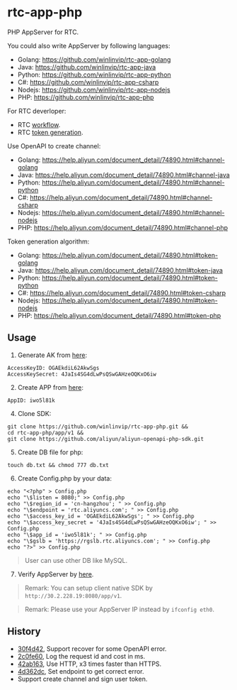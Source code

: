 # rtc-app-php

PHP AppServer for RTC.

You could also write AppServer by following languages:

* Golang: https://github.com/winlinvip/rtc-app-golang
* Java: https://github.com/winlinvip/rtc-app-java
* Python: https://github.com/winlinvip/rtc-app-python
* C#: https://github.com/winlinvip/rtc-app-csharp
* Nodejs: https://github.com/winlinvip/rtc-app-nodejs
* PHP: https://github.com/winlinvip/rtc-app-php

For RTC deverloper:

* RTC [workflow](https://help.aliyun.com/document_detail/74889.html).
* RTC [token generation](https://help.aliyun.com/document_detail/74890.html).

Use OpenAPI to create channel:

* Golang: https://help.aliyun.com/document_detail/74890.html#channel-golang
* Java: https://help.aliyun.com/document_detail/74890.html#channel-java
* Python: https://help.aliyun.com/document_detail/74890.html#channel-python
* C#: https://help.aliyun.com/document_detail/74890.html#channel-csharp
* Nodejs: https://help.aliyun.com/document_detail/74890.html#channel-nodejs
* PHP: https://help.aliyun.com/document_detail/74890.html#channel-php

Token generation algorithm:

* Golang: https://help.aliyun.com/document_detail/74890.html#token-golang
* Java: https://help.aliyun.com/document_detail/74890.html#token-java
* Python: https://help.aliyun.com/document_detail/74890.html#token-python
* C#: https://help.aliyun.com/document_detail/74890.html#token-csharp
* Nodejs: https://help.aliyun.com/document_detail/74890.html#token-nodejs
* PHP: https://help.aliyun.com/document_detail/74890.html#token-php

## Usage

1. Generate AK from [here](https://usercenter.console.aliyun.com/#/manage/ak):

```
AccessKeyID: OGAEkdiL62AkwSgs
AccessKeySecret: 4JaIs4SG4dLwPsQSwGAHzeOQKxO6iw
```

2. Create APP from [here](https://rtc.console.aliyun.com/#/manage):

```
AppID: iwo5l81k
```

4. Clone SDK:

```
git clone https://github.com/winlinvip/rtc-app-php.git &&
cd rtc-app-php/app/v1 &&
git clone https://github.com/aliyun/aliyun-openapi-php-sdk.git
```

5. Create DB file for php:

```
touch db.txt && chmod 777 db.txt
```

6. Create Config.php by your data:

```
echo "<?php" > Config.php
echo "\$listen = 8080;" >> Config.php
echo "\$region_id = 'cn-hangzhou'; " >> Config.php
echo "\$endpoint = 'rtc.aliyuncs.com'; " >> Config.php
echo "\$access_key_id = 'OGAEkdiL62AkwSgs'; " >> Config.php
echo "\$access_key_secret = '4JaIs4SG4dLwPsQSwGAHzeOQKxO6iw'; " >> Config.php
echo "\$app_id = 'iwo5l81k'; " >> Config.php
echo "\$gslb = 'https://rgslb.rtc.aliyuncs.com'; " >> Config.php
echo "?>" >> Config.php
```

> User can use other DB like MySQL.

7. Verify AppServer by [here](http://localhost:8080/app/v1/login.php?room=5678&user=nvivy&passwd=12345678).

> Remark: You can setup client native SDK by `http://30.2.228.19:8080/app/v1`.

> Remark: Please use your AppServer IP instead by `ifconfig eth0`.

## History

* [30f4d42](https://github.com/winlinvip/rtc-app-php/commit/30f4d42025576878a05ac8319b0b50ac0bafc381), Support recover for some OpenAPI error.
* [2c0fe60](https://github.com/winlinvip/rtc-app-php/commit/2c0fe60eec1c243427ea2d35a0062b0b256daa6b), Log the request id and cost in ms.
* [42ab163](https://github.com/winlinvip/rtc-app-php/commit/42ab1635b45d8e9db17c58cc8e1548dd72ea62c7), Use HTTP, x3 times faster than HTTPS.
* [4d362dc](https://github.com/winlinvip/rtc-app-php/commit/4d362dc5b0898f7348747b2b9245a351e33316c8), Set endpoint to get correct error.
* Support create channel and sign user token.

